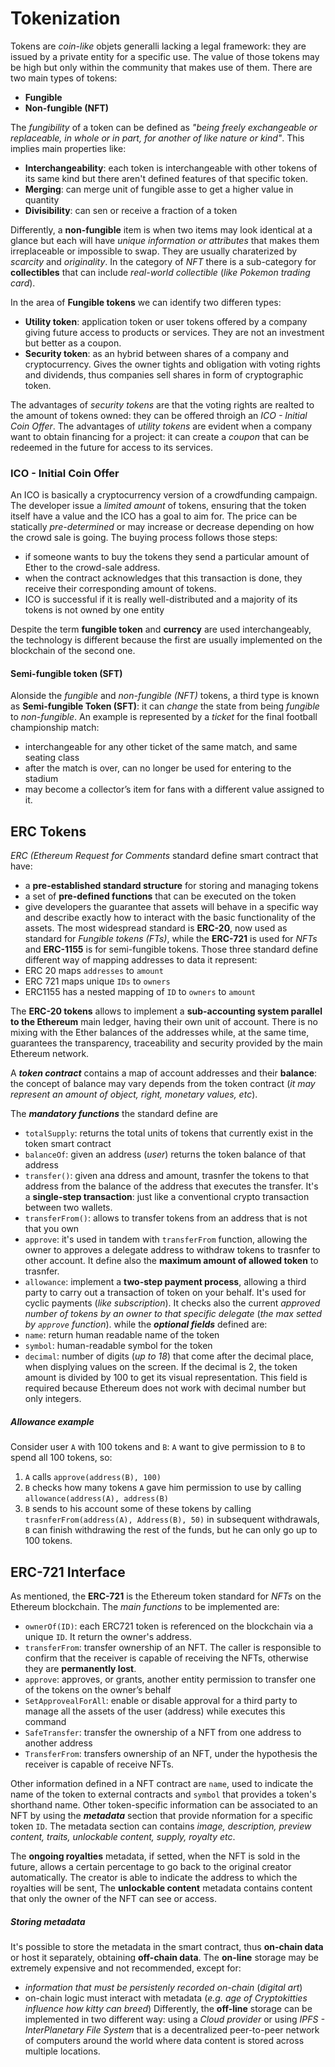 # Tokenization
Tokens are *coin-like* objets generalli lacking a legal framework: they are issued by a private entity for a specific use. The value of those tokens may be high but only within the community that makes use of them. 
There are two main types of tokens:
- **Fungible**
- **Non-fungible (NFT)**

The *fungibility* of a token can be defined as *"being freely exchangeable or replaceable, in whole or in part, for another of like nature or kind"*. This implies main properties like:
- **Interchangeability**: each token is interchangeable with other tokens of its same kind but there aren't defined features of that specific token. 
- **Merging**: can merge unit of fungible asse to get a higher value in quantity
- **Divisibility**: can sen or receive a fraction of a token

Differently, a **non-fungible** item is when two items may look identical at a glance but each will have *unique information or attributes* that makes them irreplaceable or impossible to swap. They are usually charaterized by *scarcity* and *originality*. In the category of *NFT* there is a sub-category for **collectibles** that can include *real-world collectible* (*like Pokemon trading card*). 

In the area of **Fungible tokens** we can identify two differen types:
- **Utility token**: application token or user tokens offered by a company giving future access to products or services. They are not an investment but better as a coupon.
- **Security token**: as an hybrid between shares of a company and cryptocurrency. Gives the owner tights and obligation with voting rights and dividends, thus companies sell shares in form of cryptographic token.

The advantages of *security tokens* are that the voting rights are realted to the amount of tokens owned: they can be offered throigh an *ICO - Initial Coin Offer*. 
The advantages of *utility tokens* are evident when a company want to obtain financing for a project: it can create a *coupon* that can be redeemed in the future for access to its services.

### ICO - Initial Coin Offer
An ICO is basically a cryptocurrency version of a crowdfunding campaign. The developer issue a *limited amount* of tokens, ensuring that the token itself have a value and the ICO has a goal to aim for. The price can be statically *pre-determined* or may increase or decrease depending on how the crowd sale is going. The buying process follows those steps:
- if someone wants to buy the tokens they send a particular amount of Ether to the crowd-sale address. 
- when the contract acknowledges that this transaction is done, they receive their corresponding amount of tokens. 
- ICO is successful if it is really well-distributed and a majority of its tokens is not owned by one entity

Despite the term **fungible token** and **currency** are used interchangeably, the technology is different because the first are usually implemented on the blockchain of the second one. 

#### Semi-fungible token (SFT)
Alonside the *fungible* and *non-fungible (NFT)* tokens, a third type is  known as **Semi-fungible Token (SFT)**: it can *change* the state from being *fungible* to *non-fungible*. 
An example is represented by a *ticket* for the final football championship match:
- interchangeable for any other ticket of the same match, and same seating class 
- after the match is over, can no longer be used for entering to the stadium 
- may become a collector’s item for fans with a different value assigned to it.

## ERC Tokens
*ERC (Ethereum Request for Comments* standard define smart contract that have:
- a **pre-established standard structure** for storing and managing tokens 
- a set of **pre-defined functions** that can be executed on the token 
- give developers the guarantee that assets will behave in a specific way and describe exactly how to interact with the basic functionality of the assets.
The most widespread standard is **ERC-20**, now used as standard for *Fungible tokens (FTs)*, while the **ERC-721** is used for *NFTs* and **ERC-1155** is for semi-fungible tokens.
Those three standard define different way of mapping addresses to data it represent:
- ERC 20 maps `addresses` to `amount`
- ERC 721 maps unique `IDs` to `owners`
- ERC1155 has a nested mapping of `ID` to `owners` to `amount`

The **ERC-20 tokens** allows to implement a **sub-accounting system parallel to the Ethereum** main ledger, having their own unit of account.  There is no mixing with the Ether balances of the addresses while, at the same time, guarantees the transparency, traceability and security provided by the main Ethereum network.

A ***token contract*** contains a map of account addresses and their **balance**: the concept of balance may vary depends from the token contract (*it may represent an amount of object, right, monetary values, etc*). 

The ***mandatory functions*** the standard define are 
- `totalSupply`: returns the total units of tokens that currently exist in the token smart contract
- `balanceOf`: given an address (*user*) returns the token balance of that address
- `transfer()`: given ana ddress and amount, trasnfer the tokens to that address from the balance of the address that executes the transfer. It's a **single-step transaction**: just like a conventional crypto transaction between two wallets.
- `transferFrom()`: allows to transfer tokens from an address that is not that you own 
- `approve`: it's used in tandem with `transferFrom` function, allowing the owner to approves a delegate address to withdraw tokens to trasnfer to other account. It define also the **maximum amount of allowed token** to trasnfer. 
- `allowance`: implement a **two-step payment process**, allowing a third party to carry out a transaction of token on your behalf. It's used for cyclic payments (*like subscription*). It checks also the current *approved number of tokens by an owner to that specific delegate* (*the max setted by `approve` function*).
while the ***optional fields*** defined are:
- `name`: return human readable name of the token
- `symbol`: human-readable symbol for the token
- `decimal`: number of digits (*up to 18*) that come after the decimal place, when displying values on the screen. If the decimal is $2$, the token amount is divided by $100$ to get its visual representation. This field is required because Ethereum does not work with decimal number but only integers.

##### Allowance example
Consider user `A`  with 100 tokens and `B`: `A` want to give permission to `B` to spend all $100$ tokens, so:
1. `A` calls `approve(address(B), 100)`
2. `B` checks how many tokens `A` gave him permission to use by calling `allowance(address(A), address(B)`
3. `B` sends to his account some of these tokens by calling `trasnferFrom(address(A), Address(B), 50)`
in subsequent withdrawals, `B` can finish withdrawing the rest of the funds, but he can only go up to $100$ tokens. 


## ERC-721 Interface
As mentioned, the **ERC-721** is the Ethereum token standard for *NFTs* on the Ethereum blockchain. The *main functions* to be implemented are:
- `ownerOf(ID)`: each ERC721 token is referenced on the blockchain via a unique `ID`. It return the owner's address.
- `transferFrom`: transfer ownership of an NFT. The caller is responsible to confirm that the receiver is capable of receiving the NFTs, otherwise they are **permanently lost**.
- `approve`: approves, or grants, another entity permission to transfer one of the tokens on the owner’s behalf
- `SetApprovealForAll`: enable or disable approval for a third party to manage all the assets of the user (address) while executes this command
- `SafeTransfer`: transfer the ownership of a NFT from one address to another address
- `TransferFrom`: transfers ownership of an NFT, under the hypothesis the receiver is capable of receive NFTs.

Other information defined in a NFT contract are `name`, used to indicate the name of the token to external contracts and `symbol` that provides a token's shorthand name.
Other token-specific information can be associated to an NFT by using the ***metadata*** section that provide nformation for a specific token `ID`. The metadata section can contains *image, description, preview content, traits, unlockable content, supply, royalty etc*. 

The **ongoing royalties** metadata, if setted, when the NFT is sold in the future, allows a certain percentage to go back to the original creator automatically. The creator is able to indicate the address to which the royalties will be sent,
The **unlockable content** metadata contains content that only the owner of the NFT can see or access.

##### Storing metadata
It's possible to store the metadata in the smart contract, thus **on-chain data** or host it separately, obtaining **off-chain data**. 
The **on-line** storage may be extremely expensive and not recommended, except for:
- *information that must be persistenly recorded on-chain* (*digital art*)
- on-chain logic must interact with metadata (*e.g. age of Cryptokitties influence how kitty can breed*)
Differently, the **off-line** storage can be implemented in two different way: using a *Cloud provider* or using *IPFS -  InterPlanetary File System* that is a decentralized peer-to-peer network of computers around the world where data content is stored across multiple locations. 